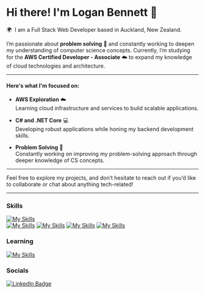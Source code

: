 Hi there! I'm Logan Bennett 👋
========================================================================================================================================

🌍  I am a Full Stack Web Developer based in Auckland, New Zealand.
<br/>

I’m passionate about **problem solving** 🔧 and constantly working to deepen my understanding of computer science concepts. Currently, I’m studying for the **AWS Certified Developer - Associate** ☁️ to expand my knowledge of cloud technologies and architecture.

---

#### Here's what I'm focused on:

- **AWS Exploration** ☁️  
  Learning cloud infrastructure and services to build scalable applications.
  
- **C# and .NET Core** 💻  
  Developing robust applications while honing my backend development skills.

- **Problem Solving** 🔧  
  Constantly working on improving my problem-solving approach through deeper knowledge of CS concepts.

---

Feel free to explore my projects, and don’t hesitate to reach out if you’d like to collaborate or chat about anything tech-related!

---

### Skills

[![My Skills](https://skillicons.dev/icons?i=ts,react,html,css,tailwind)](https://skillicons.dev)<br/>
[![My Skills](https://skillicons.dev/icons?i=nodejs,express)](https://skillicons.dev) 
[![My Skills](https://skillicons.dev/icons?i=vitest)](https://skillicons.dev)
[![My Skills](https://skillicons.dev/icons?i=sqlite)](https://skillicons.dev) 
[![My Skills](https://skillicons.dev/icons?i=git)](https://skillicons.dev)
<br/>

### Learning
[![My Skills](https://skillicons.dev/icons?i=go,aws,cs,dotnet)](https://skillicons.dev)

### Socials

<div id="badges">
  <a href="https://www.linkedin.com/in/logan-bennett-dev/">
    <img src="https://img.shields.io/badge/LinkedIn-blue?style=for-the-badge&logo=linkedin&logoColor=white" alt="LinkedIn Badge"/>
  </a>
</div>

<!--
**LB-developer/LB-developer** is a ✨ _special_ ✨ repository because its `README.md` (this file) appears on your GitHub profile.

Here are some ideas to get you started:

- 🔭 I’m currently working on ...
- 🌱 I’m currently learning ...
- 👯 I’m looking to collaborate on ...
- 🤔 I’m looking for help with ...
- 💬 Ask me about ...
- 📫 How to reach me: ...
- 😄 Pronouns: ...
- ⚡ Fun fact: ...
-->
